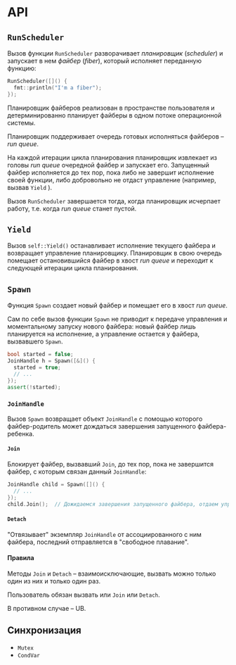 # API

## `RunScheduler`

Вызов функции `RunScheduler` разворачивает _планировщик_ (_scheduler_) и запускает в нем _файбер_ (_fiber_), который исполняет переданную функцию:


```cpp
RunScheduler([]() {
  fmt::println("I'm a fiber");
});
```

Планировщик файберов реализован в пространстве пользователя и детерминированно планирует файберы в одном потоке операционной системы.

Планировщик поддерживает очередь готовых исполняться файберов – _run queue_.

На каждой итерации цикла планирования планировщик извлекает из головы _run queue_ очередной файбер и запускает его. Запущенный файбер исполняется до тех пор, пока либо не завершит исполнение своей функции, либо добровольно не отдаст управление (например, вызвав `Yield` ).

Вызов `RunScheduler` завершается тогда, когда планировщик исчерпает работу, т.е. когда _run queue_ станет пустой.

## `Yield`

Вызов `self::Yield()` останавливает исполнение текущего файбера и возвращает управление планировщику. Планировщик в свою очередь помещает остановившийся файбер в хвост _run queue_ и переходит к следующей итерации цикла планирования.

## `Spawn`

Функция `Spawn` создает новый файбер и помещает его в хвост _run queue_.

Сам по себе вызов функции `Spawn` не приводит к передаче управления и моментальному запуску нового файбера: новый файбер лишь планируется на исполнение, а управление остается у файбера, вызвавшего `Spawn`.

```cpp
bool started = false;
JoinHandle h = Spawn([&]() {
  started = true;
  // ...
});
assert(!started);
```

### `JoinHandle`

Вызов `Spawn` возвращает объект `JoinHandle` с помощью которого файбер-родитель может дождаться завершения запущенного файбера-ребенка.

#### `Join`

Блокирует файбер, вызвавший `Join`, до тех пор, пока не завершится файбер, с которым связан данный `JoinHandle`:

```cpp
JoinHandle child = Spawn([]() {
  // ...
});
child.Join();  // Дожидаемся завершения запущенного файбера, отдаем управление
```

#### `Detach`

"Отвязывает" экземпляр `JoinHandle` от ассоциированного с ним файбера, последний отправляется в "свободное плавание".

#### Правила

Методы `Join` и `Detach` – взаимоисключающие, вызвать можно только один из них и только один раз.

Пользователь обязан вызвать или `Join` или `Detach`.

В противном случае – UB.

## Синхронизация

- `Mutex`
- `CondVar`